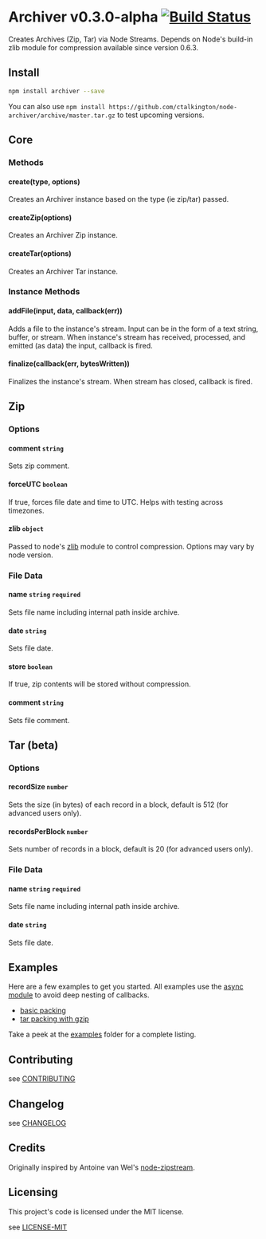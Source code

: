 # Archiver v0.3.0-alpha [![Build Status](https://secure.travis-ci.org/ctalkington/node-archiver.png?branch=master)](http://travis-ci.org/ctalkington/node-archiver)

Creates Archives (Zip, Tar) via Node Streams. Depends on Node's build-in zlib module for compression available since version 0.6.3.

## Install

```bash
npm install archiver --save
```

You can also use `npm install https://github.com/ctalkington/node-archiver/archive/master.tar.gz` to test upcoming versions.

## Core

### Methods

#### create(type, options)

Creates an Archiver instance based on the type (ie zip/tar) passed.

#### createZip(options)

Creates an Archiver Zip instance.

#### createTar(options)

Creates an Archiver Tar instance.

### Instance Methods

#### addFile(input, data, callback(err))

Adds a file to the instance's stream. Input can be in the form of a text string, buffer, or stream. When instance's stream has received, processed, and emitted (as data) the input, callback is fired.

#### finalize(callback(err, bytesWritten))

Finalizes the instance's stream. When stream has closed, callback is fired.

## Zip

### Options

#### comment `string`

Sets zip comment.

#### forceUTC `boolean`

If true, forces file date and time to UTC. Helps with testing across timezones.

#### zlib `object`

Passed to node's [zlib](http://nodejs.org/api/zlib.html#zlib_options) module to control compression. Options may vary by node version.

### File Data

#### name `string` `required`

Sets file name including internal path inside archive.

#### date `string`

Sets file date.

#### store `boolean`

If true, zip contents will be stored without compression.

#### comment `string`

Sets file comment.

## Tar (beta)

### Options

#### recordSize `number`

Sets the size (in bytes) of each record in a block, default is 512 (for advanced users only).

#### recordsPerBlock `number`

Sets number of records in a block, default is 20 (for advanced users only).

### File Data

#### name `string` `required`

Sets file name including internal path inside archive.

#### date `string`

Sets file date.

## Examples

Here are a few examples to get you started. All examples use the [async module](https://github.com/caolan/async) to avoid deep nesting of callbacks.

* [basic packing](https://github.com/ctalkington/node-archiver/blob/master/examples/pack.js)
* [tar packing with gzip](https://github.com/ctalkington/node-archiver/blob/master/examples/pack-tgz.js)

Take a peek at the [examples](https://github.com/ctalkington/node-archiver/blob/master/examples) folder for a complete listing.

## Contributing

see [CONTRIBUTING](https://github.com/ctalkington/node-archiver/blob/master/CONTRIBUTING.md)

## Changelog

see [CHANGELOG](https://github.com/ctalkington/node-archiver/blob/master/CHANGELOG)

## Credits
Originally inspired by Antoine van Wel's [node-zipstream](https://github.com/wellawaretech/node-zipstream).

## Licensing

This project's code is licensed under the MIT license.

see [LICENSE-MIT](https://github.com/ctalkington/node-archiver/blob/master/LICENSE-MIT)